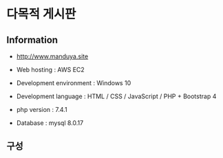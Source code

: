 # 다목적 게시판

## Information
- http://www.manduya.site

- Web hosting : AWS EC2
- Development environment : Windows 10
- Development language : HTML / CSS / JavaScript / PHP + Bootstrap 4 
- php version : 7.4.1
- Database : mysql 8.0.17

## 구성
